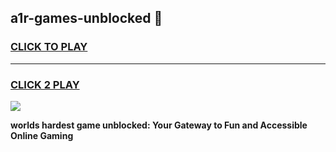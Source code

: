
## a1r-games-unblocked 👋
<h3>
<a href="https://premium.freeplayer.one?title=a1r-games-unblocked&ref=14F">CLICK TO PLAY</a></h3>
<hr>

<h3>
<a href="https://premium.freeplayer.one?title=a1r-games-unblocked&ref=14F">CLICK 2 PLAY</a>
  
</h3>

<a href="https://premium.freeplayer.one?title=a1r-games-unblocked&ref=12F/"><img src="https://clearcache.store/games.png"></a>


**worlds hardest game unblocked: Your Gateway to Fun and Accessible Online Gaming**
